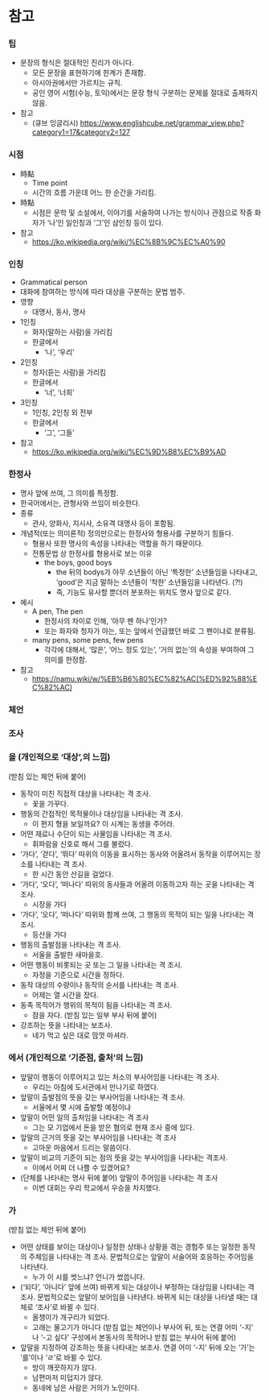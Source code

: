 # 참고

### 팁

- 문장의 형식은 절대적인 진리가 아니다.
  - 모든 문장을 표현하기에 한계가 존재함.
  - 아시아권에서만 가르치는 규칙.
  - 공인 영어 시험(수능, 토익)에서는 문장 형식 구분하는 문제를 절대로 출제하지 않음.
- 참고
  - (큐브 잉글리시) <https://www.englishcube.net/grammar_view.php?category1=17&category2=127>

### 시점

- 時點
  - Time point
  - 시간의 흐름 가운데 어느 한 순간을 가리킴.
- 時點
  - 시점은 문학 및 소설에서, 이야기를 서술하여 나가는 방식이나 관점으로 작중 화자가 ‘나’인 일인칭과 ‘그’인 삼인칭 등이 있다.
- 참고
  - <https://ko.wikipedia.org/wiki/%EC%8B%9C%EC%A0%90>

### 인칭

- Grammatical person
- 대화에 참여하는 방식에 따라 대상을 구분하는 문법 범주.
- 영향
  - 대명사, 동사, 명사
- 1인칭
  - 화자(말하는 사람)을 가리킴
  - 한글에서
    - ‘나’, ‘우리’
- 2인칭
  - 청자(듣는 사람)을 가리킴
  - 한글에서
    - ‘너’, ‘너희’
- 3인칭
  - 1인칭, 2인칭 외 전부
  - 한글에서
    - ‘그’, ‘그들’
- 참고
  - <https://ko.wikipedia.org/wiki/%EC%9D%B8%EC%B9%AD>

### 한정사

- 명사 앞에 쓰여, 그 의미를 특정함.
- 한국어에서는, 관형사와 쓰임이 비슷한다.
- 종류
  - 관사, 양화사, 지시사, 소유격 대명사 등이 포함됨.
- 개념적(또는 의미론적) 정의만으로는 한정사와 형용사를 구분하기 힘들다.
  - 형용사 또한 명사의 속성을 나타내는 역할을 하기 때문이다.
  - 전통문법 상 한정사를 형용사로 보는 이유
    - the boys, good boys
      - the 뒤의 bodys가 아무 소년들이 아닌 ‘특정한’ 소년들임을 나타내고, ‘good’은 지금 말하는 소년들이 ‘착한’ 소년들임을 나타낸다. (?!)
      - 즉, 기능도 유사할 뿐더러 분포하는 위치도 명사 앞으로 같다.
- 예시
  - A pen, The pen
    - 한정사의 차이로 인해, ‘아무 펜 하나’인가?
    - 또는 화자와 청자가 아는, 또는 앞에서 언급했던 바로 그 펜이냐로 분류됨.
  - many pens, some pens, few pens
    - 각각에 대해서, ‘많은’, ‘어느 정도 있는’, ‘거의 없는’의 속성을 부여하여 그 의미를 한정함.
- 참고
  - <https://namu.wiki/w/%EB%B6%80%EC%82%AC(%ED%92%88%EC%82%AC)>

### 체언

### 조사

### 을 (개인적으로 ‘대상’,의 느낌)

(받침 있는 체언 뒤에 붙어)

- 동작이 미친 직접적 대상을 나타내는 격 조사.
  - 꽃을 가꾸다.
- 행동의 간접적인 목적물이나 대상임을 나타내는 격 조사.
  - 이 편지 형을 보일까요? 이 시계는 동생을 주어라.
- 어떤 재료나 수단이 되는 사물임을 나타내는 격 조사.
  - 휘파람을 신호로 해서 그를 불렀다.
- ‘가다’, ‘걷다’, ‘뛰다’ 따위의 이동을 표시하는 동사와 어올려서 동작을 이루어지는 장소를 나타내는 격 조사.
  - 한 시간 동안 산길을 걸었다.
- ‘가다’, ‘오다’, ‘떠나다’ 따위의 동사들과 어올려 이동하고자 하는 곳을 나타내는 격 조사.
  - 시장을 가다
- ‘가다’, ‘오다’, ‘떠나다’ 따위와  함께 쓰여, 그 행동의 목적이 되는 일을 나타내는 격 조시.
  - 등산을 가다
- 행동의 출발점을 나타내는 격 조사.
  - 서울을 출발한 새마을호.
- 어떤 행동이 비롯되는 곳 또는 그 일을 나타내는 격 조시.
  - 자정을 기준으로 시간을 정하다.
- 동작 대상의 수량이나 동작의 순서를 나타내는 격 조사.
  - 어제는 열 시간을 잤다.
- 동족 목적어가 행위의 목적이 됨을 나타내는 격 조사.
  - 잠을 자다.
(받침 있는 일부 부사 뒤에 붙어)
- 강조하는 뜻을 나타내는 보조사.
  - 네가 먹고 싶은 대로 맘껏 마셔라.

### 에서 (개인적으로 ‘기준점, 출처’의 느낌)

- 앞말이 행동이 이루어지고 있는 처소의 부사어임을 나타내는 격 조사.
  - 우리는 아침에 도서관에서 만나기로 하였다.
- 앞말이 출발점의 뜻을 갖는 부사어임을 나타내는 격 조사.
  - 서울에서 몇 시에 출발할 예정이냐
- 앞말이 어떤 일의 출처임을 나타내는 격 조사
  - 그는 모 기업에서 돈을 받은 혐의로 현재 조사 중에 있다.
- 앞말의 근거의 뜻을 갖는 부사어임을 나타내는 격 조사
  - 고마운 마음에서 드리는 말씀이다.
- 앞말이 비교의 기준이 되는 점의 뜻을 갖는 부사어임을 나타내는 격조사.
  - 이에서 어찌 더 나쁠 수 있겠어요?
- (단체를 나타내는 명사 뒤에 붙어) 앞말이 주어임을 나타내는 격 조사
  - 이번 대회는 우리 학교에서 우승을 차지했다.

### 가

(받침 없는 체언 뒤에 붙어)

- 어떤 상태를 보이는 대상이나 일정한 상태나 상황을 겪는 경험주 또는 일정한 동작의 주체임을 나타내는 격 조사. 문법적으로는 앞말이 서술어와 호응하는 주어임을 나타낸다.
  - 누가 이 시를 썻느냐? 언니가 썼씁니다.
- (‘되다’, ‘아니다’ 앞에 쓰여) 바뀌게 되는 대상이나 부정하는 대상임을 나타내는 격 조사. 문법적으로는 앞말이 보어임을 나타낸다. 바뀌게 되는 대상을 나타낼 때는 대체로 ‘조사’로 바뀔 수 있다.
  - 올챙이가 개구리가 되었다.
  - 고래는 물고기가 아니다
(받침 없는 체언이나 부사어 뒤, 또는 연결 어미 ‘-지’ 나 ‘-고 싶다’ 구성에서 본동사의 목적어나 받침 없는 부사어 뒤에 붙어)
- 앞말을 지정하여 강조하는 뜻을 나타내는 보조사. 연결 어미 ‘-지’ 뒤에 오는 ‘가’는 ‘를’이나 ‘ㄹ’로 바뀔 수 있다.
  - 방이 깨끗하지가 않다.
  - 남편마저 미덥지가 않다.
  - 동네에 남은 사람은 거의가 노인이다.
